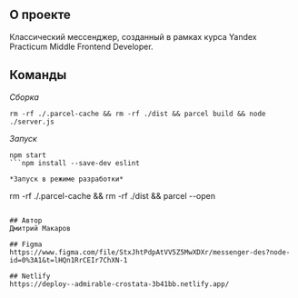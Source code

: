 ## О проекте
Классический мессенджер, созданный в рамках курса Yandex Practicum Middle Frontend Developer.

## Команды

*Сборка*
```
rm -rf ./.parcel-cache && rm -rf ./dist && parcel build && node ./server.js
```

*Запуск*
```
npm start
```npm install --save-dev eslint 

*Запуск в режиме разработки*
```
rm -rf ./.parcel-cache && rm -rf ./dist && parcel --open
```

## Автор
Дмитрий Макаров

## Figma
https://www.figma.com/file/StxJhtPdpAtVV5Z5MwXDXr/messenger-des?node-id=0%3A1&t=lHQn1RrCEIr7ChXN-1

## Netlify
https://deploy--admirable-crostata-3b41bb.netlify.app/
